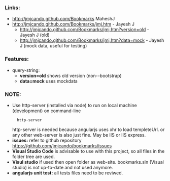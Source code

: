 
### Links:
- http://jmjcando.github.com/Bookmarks  MaheshJ  
- http://jmjcando.github.com/Bookmarks/jmj.htm  - Jayesh J  
  - http://jmjcando.github.com/Bookmarks/jmj.htm?version=old  - Jayesh J (old)
  - http://jmjcando.github.com/Bookmarks/jmj.htm?data=mock  - Jayesh J (mock data, useful for testing)


### Features:
- query-string:  
  - **version=old** shows old version (non--bootstrap)
  - **data=mock** uses mockdata

### NOTE:
- Use http-server (installed via node) to run on local machine (development) on command-line 
    ```
      http-server
    ```
    http-server is needed because angularjs uses xhr to load templeteUrl. or any other web-server is also just fine. May be IIS or IIS express.
- **issues:** refer to github repository https://github.com/jmjcando/bookmarks/issues
- **Visual Studio Code** is advisable to use with this project, so all files in the folder tree are used. 
- **Visul studio** if used then open folder as web-site. bookmarks.sln (Visual studio) is not up-to-date and not used anymore. 
- **angularjs unit test:** all tests files need to be reviwed.

